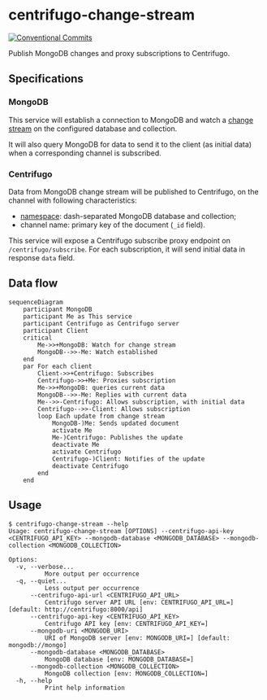 # centrifugo-change-stream

[![Conventional Commits](https://img.shields.io/badge/Conventional%20Commits-1.0.0-yellow.svg)](https://conventionalcommits.org)

Publish MongoDB changes and proxy subscriptions to Centrifugo.

## Specifications

### MongoDB

This service will establish a connection to MongoDB and watch a [change stream](https://www.mongodb.com/docs/manual/changeStreams/) on the configured database and collection.

It will also query MongoDB for data to send it to the client (as initial data) when a corresponding channel is subscribed.

### Centrifugo

Data from MongoDB change stream will be published to Centrifugo, on the channel with following characteristics:

- [namespace][centrifugo-namespace]: dash-separated MongoDB database and collection;
- channel name: primary key of the document (`_id` field).

[centrifugo-namespace]: https://centrifugal.dev/docs/server/channels#channel-namespaces

This service will expose a Centrifugo subscribe proxy endpoint on `/centrifugo/subscribe`. For each subscription, it will send initial data in response `data` field.

## Data flow

```mermaid
sequenceDiagram
    participant MongoDB
    participant Me as This service
    participant Centrifugo as Centrifugo server
    participant Client
    critical
        Me->>+MongoDB: Watch for change stream
        MongoDB-->>-Me: Watch established
    end
    par For each client
        Client->>+Centrifugo: Subscribes
        Centrifugo->>+Me: Proxies subscription
        Me->>+MongoDB: queries current data
        MongoDB-->>-Me: Replies with current data
        Me-->>-Centrifugo: Allows subscription, with initial data
        Centrifugo-->>-Client: Allows subscription
        loop Each update from change stream
            MongoDB-)Me: Sends updated document
            activate Me
            Me-)Centrifugo: Publishes the update
            deactivate Me
            activate Centrifugo
            Centrifugo-)Client: Notifies of the update
            deactivate Centrifugo
        end
    end
```

## Usage

```shellSession
$ centrifugo-change-stream --help
Usage: centrifugo-change-stream [OPTIONS] --centrifugo-api-key <CENTRIFUGO_API_KEY> --mongodb-database <MONGODB_DATABASE> --mongodb-collection <MONGODB_COLLECTION>

Options:
  -v, --verbose...
          More output per occurrence
  -q, --quiet...
          Less output per occurrence
      --centrifugo-api-url <CENTRIFUGO_API_URL>
          Centrifugo server API URL [env: CENTRIFUGO_API_URL=] [default: http://centrifugo:8000/api]
      --centrifugo-api-key <CENTRIFUGO_API_KEY>
          Centrifugo API key [env: CENTRIFUGO_API_KEY=]
      --mongodb-uri <MONGODB_URI>
          URI of MongoDB server [env: MONGODB_URI=] [default: mongodb://mongo]
      --mongodb-database <MONGODB_DATABASE>
          MongoDB database [env: MONGODB_DATABASE=]
      --mongodb-collection <MONGODB_COLLECTION>
          MongoDB collection [env: MONGODB_COLLECTION=]
  -h, --help
          Print help information
```
